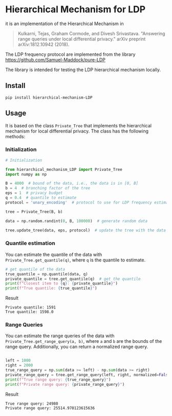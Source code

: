 # Hierarchical Mechanism for LDP
it is an implementation of the Hierarchical Mechanism in

> Kulkarni, Tejas, Graham Cormode, and Divesh Srivastava. "Answering range queries under local differential privacy." arXiv preprint arXiv:1812.10942 (2018).

The LDP frequency protocol are implemented from the library 
https://github.com/Samuel-Maddock/pure-LDP

The library is intended for testing the LDP hierarchical mechanism locally.
## Install

    pip install hierarchical-mechanism-LDP

## Usage
It is based on the class `Private_Tree` that implements the hierarchical mechanism for local differential privacy. The class has the following methods:
### Initialization
```python
# Initialization

from hierarchical_mechanism_LDP import Private_Tree
import numpy as np

B = 4000  # bound of the data, i.e., the data is in [0, B]
b = 4  # branching factor of the tree
eps = 1  # privacy budget
q = 0.4  # quantile to estimate
protocol = 'unary_encoding'  # protocol to use for LDP frequency estimation

tree = Private_Tree(B, b)

data = np.random.randint(0, B, 100000)  # generate random data

tree.update_tree(data, eps, protocol)  # update the tree with the data
```

### Quantile estimation
You can estimate the quantile of the data with `Private_Tree.get_quantile(q)`, where `q` is the quantile to estimate.
```python
# get quantile of the data
true_quantile = np.quantile(data, q)
private_quantile = tree.get_quantile(q)  # get the quantile
print(f"Closest item to {q}: {private_quantile}")
print(f"True quantile: {true_quantile}")

```
Result
```
Private quantile: 1591
True quantile: 1598.0
```

### Range Queries
You can estimate the range queries of the data with `Private_Tree.get_range_query(a, b)`, where `a` and `b` are the bounds of the range query.
Additionally, you can return a normalized range query.
```python

left = 1000
right = 2000
true_range_query = np.sum(data >= left) - np.sum(data >= right)
private_range_query = tree.get_range_query(left, right, normalized=False)
print(f"True range query: {true_range_query}")
print(f"Private range query: {private_range_query}")
```
Result
```
True range query: 24980
Private range query: 25514.970123615636
```